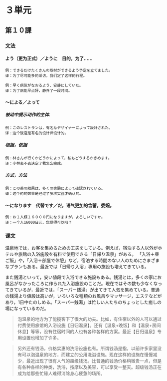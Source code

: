 # ３単元

## 第１０課

### 文法

#### よう（更为正式）／ように　目的，为了……

```
例：できるだけたくさんの取材ができるよう予定を立てました。
译：为了尽可能多的采访，我们定了这样的行程。

例：早く病気がなおるよう、安静にしていた。
译：为了病能早点好，静养了一段时间。
```

#### ～による／よって

##### 被动中提示动作的主体.

```
例：このレストランは，有名なデザイナーによって設計された。
译：这个饭店是有名的设计师设计的。
```

##### 根据，依据

```
例：林さんが行くかどうかによって，私もどうするかきめます。
译：小林去不去决定了我怎么完成。
```

##### 方式，方法

```
例：この薬の効果は，多くの実験によって確認されている。
译：这个药的效果是经过了多次实验才确认的。
```

#### ～になります　代替です／だ，语气更加的含蓄，委婉。

```
例：お１人様１６０００円になりますが，よろしいですか。
译：一个人16000日元，您觉得可以吗？
```

### 课文

温泉地では，お客を集めるための工夫をしている。例えば，宿泊する人以外がホテルや旅館の入浴施設を有料で使用できる「日帰り温泉」がある。
「入浴＋昼ご飯」や，「入浴＋部屋で休憩」など，宿泊する時間のない人のためにさまざまなプランもある。最近では「日帰り入浴」専用の施設も増えてきている。

また銭湯といって，安い値段で入浴できる施設もある。銭湯とは，多くの家にお風呂がなかったころに作られた入浴施設のことだ。現在ではその数も少なくなってきているが，最近では，「スーパー銭湯」が出てきて人気を集めている。普通の銭湯より値段は高いが，いろいろな種類のお風呂やマッサージ，エステなどがあり，1日中たのしめる。「スーパー銭湯」は忙しい人たちのちょっとした癒しの場になっているのだ。

> 泡温泉的地方为了能揽客下了很大的功夫。比如，有住宿以外的人可以通过付费使用旅馆的入浴设施【日归温泉】。还有【温泉+晚饭】和【温泉+房间休息】等等，没有住宿时间的人也有各种各样的方案。最近【日归温泉】专用设置也增加了许多。

> 另外还有钱汤，价格实惠的洗浴设施也有。所谓钱汤是指，以前许多家里没有可以泡温泉的地方，而建立的公用洗浴设施。现在这样的设施在慢慢减少，最近出现了很有人气的超级钱汤。比普通的钱汤价格稍微贵一点，但是有各种各样的种类，洗浴，按摩以及美容，可以享受一整天。超级钱汤正在成为给那些忙碌人难得消除身心疲惫的场所。